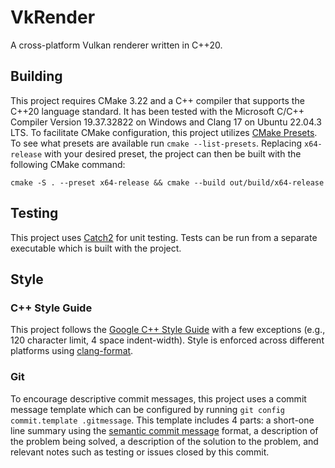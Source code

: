 
# VkRender

A cross-platform Vulkan renderer written in C++20.

## Building

This project requires CMake 3.22 and a C++ compiler that supports the C++20 language standard. It has been tested with
the Microsoft C/C++ Compiler Version 19.37.32822 on Windows and Clang 17 on Ubuntu 22.04.3 LTS. To facilitate CMake
configuration, this project utilizes [CMake Presets](https://cmake.org/cmake/help/v3.22/manual/cmake-presets.7.html). To
see what presets are available run `cmake --list-presets`. Replacing `x64-release` with your desired preset, the project
 can then be built with the following CMake command:

 ```cmake -S . --preset x64-release && cmake --build out/build/x64-release```

## Testing

This project uses [Catch2](https://github.com/catchorg/Catch2) for unit testing. Tests can be run from a separate
executable which is built with the project.

## Style

### C++ Style Guide

This project follows the [Google C++ Style Guide](https://google.github.io/styleguide/cppguide.html) with a few
exceptions (e.g., 120 character limit, 4 space indent-width). Style is enforced across different platforms using
 [clang-format](https://clang.llvm.org/docs/ClangFormatStyleOptions.html).

### Git

To encourage descriptive commit messages, this project uses a commit message template which can be configured by running
`git config commit.template .gitmessage`. This template includes 4 parts: a short-one line summary using the
[semantic commit message](https://gist.github.com/joshbuchea/6f47e86d2510bce28f8e7f42ae84c716) format, a description
of the problem being solved, a description of the solution to the problem, and relevant notes such as testing or issues
closed by this commit.